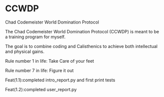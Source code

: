 # CCWDP
Chad Codemeister World Domination Protocol

The Chad Codemeister World Domination Protocol (CCWDP) is meant to be a training program for myself.

The goal is to combine coding and Calisthenics to achieve both intellectual and physical gains.

Rule number 1 in life: Take Care of your feet

Rule number 7 in life: Figure it out

Feat(1.1):completed intro_report.py and first print tests

Feat(1.2):completed user_report.py
